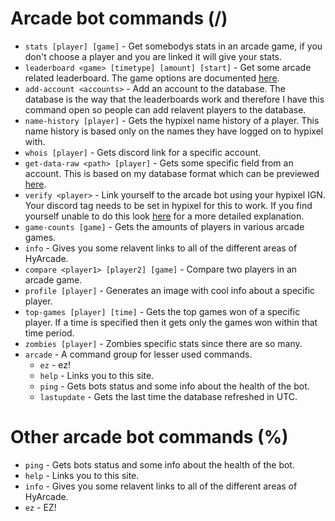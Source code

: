 # Arcade bot commands (/)
* `stats [player] [game]` - Get somebodys stats in an arcade game, if you don't choose a player and you are linked it will give your stats.
* `leaderboard <game> [timetype] [amount] [start]` - Get some arcade related leaderboard. The game options are documented [here](./bots/Leaderboards).
* `add-account <accounts>` - Add an account to the database. The database is the way that the leaderboards work and therefore I have this command open so people can add relavent players to the database. 
* `name-history [player]` - Gets the hypixel name history of a player. This name history is based only on the names they have logged on to hypixel with.
* `whois [player]` - Gets discord link for a specific account.
* `get-data-raw <path> [player]` - Gets some specific field from an account. This is based on my database format which can be previewed [here](https://github.com/eatmyvenom/hyarcade-requests/blob/main/types/Account.js).
* `verify <player>` - Link yourself to the arcade bot using your hypixel IGN. Your discord tag needs to be set in hypixel for this to work. If you find yourself unable to do this look [here](./bots/Verify) for a more detailed explanation.
* `game-counts [game]` - Gets the amounts of players in various arcade games.
* `info` - Gives you some relavent links to all of the different areas of HyArcade.
* `compare <player1> [player2] [game]` - Compare two players in an arcade game.
* `profile [player]` - Generates an image with cool info about a specific player.
* `top-games [player] [time]` - Gets the top games won of a specific player. If a time is specified then it gets only the games won within that time period.
* `zombies [player]` - Zombies specific stats since there are so many.
* `arcade` - A command group for lesser used commands.
  * `ez` - ez!
  * `help` - Links you to this site.
  * `ping` - Gets bots status and some info about the health of the bot.
  * `lastupdate` - Gets the last time the database refreshed in UTC.

# Other arcade bot commands (%)

* `ping` - Gets bots status and some info about the health of the bot.
* `help` - Links you to this site.
* `info` - Gives you some relavent links to all of the different areas of HyArcade.
* `ez` - EZ!